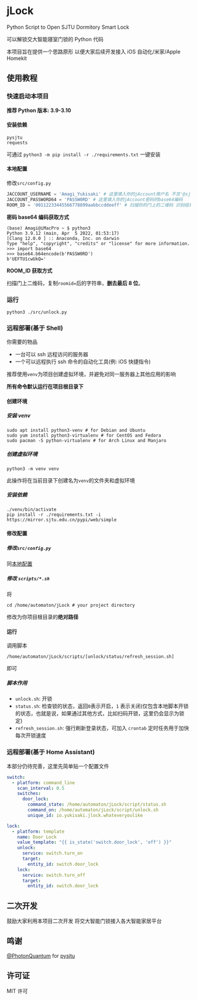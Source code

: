 # jLock

Python Script to Open SJTU Dormitory Smart Lock

可以解锁交大智能寝室门锁的 Python 代码

本项目旨在提供一个思路原形 以便大家后续开发接入 iOS 自动化/米家/Apple Homekit

## 使用教程

### 快速启动本项目

**推荐 Python 版本: 3.9-3.10**

#### 安装依赖

```plain
pysjtu
requests
```

可通过 `python3 -m pip install -r ./requirements.txt` 一键安装

#### 本地配置

修改`src/config.py`

```python
JACCOUNT_USERNAME = 'Amagi_Yukisaki' # 这里填入你的jAccount用户名 不含'@sjtu.edu.cn'
JACCOUNT_PASSWORD64 = 'PASSW0RD' # 这里填入你的jAccount密码的base64编码
ROOM_ID = '00112233445566778899aabbccddeeff' # 扫描你的门上的二维码 识别结果'roomid='后面的字符串，这里扫描结果会是40位，需要删除后8位
```

**密码 base64 编码获取方式**

```plain
(base) Amagi@iMacPro ~ $ python3
Python 3.9.12 (main, Apr  5 2022, 01:53:17)
[Clang 12.0.0 ] :: Anaconda, Inc. on darwin
Type "help", "copyright", "credits" or "license" for more information.
>>> import base64
>>> base64.b64encode(b'PASSW0RD')
b'UEFTU1cwUkQ='
```

**ROOM_ID 获取方式**

扫描门上二维码，复制`roomid=`后的字符串，**删去最后 8 位**。

### 运行

`python3 ./src/unlock.py`

### 远程部署(基于 Shell)

你需要的物品

- 一台可以 ssh 远程访问的服务器
- 一个可以远程执行 ssh 命令的自动化工具(例: iOS 快捷指令)

推荐使用`venv`为项目创建虚拟环境，并避免对同一服务器上其他应用的影响

**所有命令默认运行在项目根目录下**

#### 创建环境

##### 安装 venv

```shell
sudo apt install python3-venv # for Debian and Ubuntu
sudo yum install python3-virtualenv # for CentOS and Fedora
sudo pacman -S python-virtualenv # for Arch Linux and Manjaro
```

##### 创建虚拟环境

```shell
python3 -m venv venv
```

此操作将在当前目录下创建名为`venv`的文件夹和虚拟环境

##### 安装依赖

```shell
./venv/bin/activate
pip install -r ./requirements.txt -i https://mirror.sjtu.edu.cn/pypi/web/simple
```

#### 修改配置

##### 修改`src/config.py`

同[本地配置](####本地配置)

##### 修改 `scripts/*.sh`

将

```shell
cd /home/automaton/jLock # your project directory
```

修改为你项目根目录的**绝对路径**

#### 运行

调用脚本

```shell
/home/automaton/jLock/scripts/[unlock/status/refresh_session.sh]
```

即可

##### 脚本作用

- `unlock.sh`: 开锁
- `status.sh`: 检查锁的状态，返回`0`表示开启，`1` 表示关闭(仅包含本地脚本开锁的状态，也就是说，如果通过其他方式，比如扫码开锁，这里仍会显示为锁定)
- `refresh_session.sh`: 强行刷新登录状态，可加入 `crontab` 定时任务用于加快每次开锁速度

### 远程部署(基于 Home Assistant)

本部分仍待完善，这里先简单贴一个配置文件

```yaml
switch:
  - platform: command_line
    scan_interval: 0.5
    switches:
      door_lock:
        command_state: /home/automaton/jLock/script/status.sh
        command_on: /home/automaton/jLock/script/unlock.sh
        unique_id: io.yukisaki.jlock.whateveryoulike

lock:
  - platform: template
    name: Door Lock
    value_template: "{{ is_state('switch.door_lock', 'off') }}"
    unlock:
      service: switch.turn_on
      target:
        entity_id: switch.door_lock
    lock:
      service: switch.turn_off
      target:
        entity_id: switch.door_lock
```

## 二次开发

鼓励大家利用本项目二次开发 将交大智能门锁接入各大智能家居平台

## 鸣谢

[@PhotonQuantum](https://github.com/PhotonQuantum) for [pysjtu](https://github.com/PhotonQuantum/pysjtu)

## 许可证

MIT 许可
